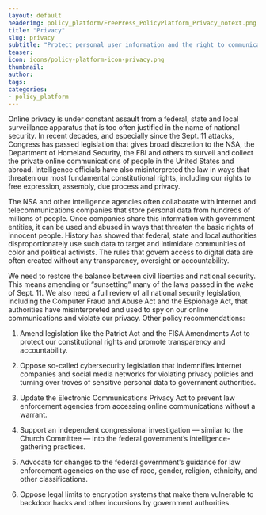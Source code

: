 ```yaml
---
layout: default
headerimg: policy_platform/FreePress_PolicyPlatform_Privacy_notext.png
title: "Privacy"
slug: privacy
subtitle: "Protect personal user information and the right to communicate in private."
teaser:
icon: icons/policy-platform-icon-privacy.png
thumbnail:
author:
tags:
categories:
- policy_platform
---
```


Online privacy is under constant assault from a federal, state and local surveillance apparatus that is too often justified in the name of national security. In recent decades, and especially since the Sept. 11 attacks, Congress has passed legislation that gives broad discretion to the NSA, the Department of Homeland Security, the FBI and others to surveil and collect the private online communications of people in the United States and abroad. Intelligence officials have also misinterpreted the law in ways that threaten our most fundamental constitutional rights, including our rights to free expression, assembly, due process and privacy.

The NSA and other intelligence agencies often collaborate with Internet and telecommunications companies that store personal data from hundreds of millions of people. Once companies share this information with government entities, it can be used and abused in ways that threaten the basic rights of innocent people. History has showed that federal, state and local authorities disproportionately use such data to target and intimidate communities of color and political activists. The rules that govern access to digital data are often created without any transparency, oversight or accountability.

We need to restore the balance between civil liberties and national security. This means amending or “sunsetting” many of the laws passed in the wake of Sept. 11. We also need a full review of all national security legislation, including the Computer Fraud and Abuse Act and the Espionage Act, that authorities have misinterpreted and used to spy on our online communications and violate our privacy. Other policy recommendations:

 1. Amend legislation like the Patriot Act and the FISA Amendments Act to protect our constitutional rights and promote transparency and accountability.

 1. Oppose so-called cybersecurity legislation that indemnifies Internet companies and social media networks for violating privacy policies and turning over troves of sensitive personal data to government authorities.

 1. Update the Electronic Communications Privacy Act to prevent law enforcement agencies from accessing online communications without a warrant.

 1. Support an independent congressional investigation — similar to the Church Committee — into the federal government’s intelligence-gathering practices.

 1. Advocate for changes to the federal government’s guidance for law enforcement agencies on the use of race, gender, religion, ethnicity, and other classifications.

 1. Oppose legal limits to encryption systems that make them vulnerable to backdoor hacks and other incursions by government authorities.
